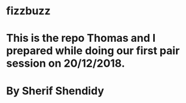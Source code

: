# fizzbuzz

# This is the repo Thomas and I prepared while doing our first pair session on 20/12/2018.

# By Sherif Shendidy
